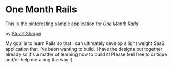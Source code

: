 # One Month Rails

This is the pinteresting sample application for 
[*One Month Rails*](http://onemonthrails.com)

by [Stuart Sharpe](https://www.linkedin.com/in/sharpestuart/)

My goal is to learn Rails so that I can ultimately develop a light weight SaaS application that I've been wanting to build. I have the designs put together already so it's a matter of learning how to build it! Please feel free to critique and/or help me along the way :) 